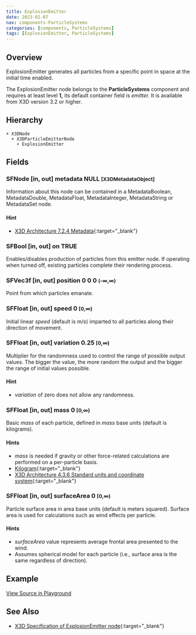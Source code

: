```yaml
---
title: ExplosionEmitter
date: 2023-01-07
nav: components-ParticleSystems
categories: [components, ParticleSystems]
tags: [ExplosionEmitter, ParticleSystems]
---
```

<style>
.post h3 {
  word-spacing: 0.2em;
}
</style>

## Overview

ExplosionEmitter generates all particles from a specific point in space at the initial time enabled.

The ExplosionEmitter node belongs to the **ParticleSystems** component and requires at least level **1,** its default container field is *emitter.* It is available from X3D version 3.2 or higher.

## Hierarchy

```
+ X3DNode
  + X3DParticleEmitterNode
    + ExplosionEmitter
```

## Fields

### SFNode [in, out] **metadata** NULL <small>[X3DMetadataObject]</small>

Information about this node can be contained in a MetadataBoolean, MetadataDouble, MetadataFloat, MetadataInteger, MetadataString or MetadataSet node.

#### Hint

- [X3D Architecture 7.2.4 Metadata](https://www.web3d.org/specifications/X3Dv4Draft/ISO-IEC19775-1v4-IS.proof//Part01/components/core.html#Metadata){:target="_blank"}

### SFBool [in, out] **on** TRUE

Enables/disables production of particles from this emitter node. If operating when turned off, existing particles complete their rendering process.

### SFVec3f [in, out] **position** 0 0 0 <small>(-∞,∞)</small>

Point from which particles emanate.

### SFFloat [in, out] **speed** 0 <small>[0,∞)</small>

Initial linear *speed* (default is m/s) imparted to all particles along their direction of movement.

### SFFloat [in, out] **variation** 0.25 <small>[0,∞)</small>

Multiplier for the randomness used to control the range of possible output values. The bigger the value, the more random the output and the bigger the range of initial values possible.

#### Hint

- *variation* of zero does not allow any randomness.

### SFFloat [in, out] **mass** 0 <small>[0,∞)</small>

Basic *mass* of each particle, defined in *mass* base units (default is kilograms).

#### Hints

- *mass* is needed if gravity or other force-related calculations are performed on a per-particle basis.
- [Kilogram](https://en.wikipedia.org/wiki/Kilogram){:target="_blank"}
- [X3D Architecture 4.3.6 Standard units and coordinate system](https://www.web3d.org/specifications/X3Dv4Draft/ISO-IEC19775-1v4-IS.proof//Part01/concepts.html#Standardunitscoordinates){:target="_blank"}

### SFFloat [in, out] **surfaceArea** 0 <small>[0,∞)</small>

Particle surface area in area base units (default is meters squared). Surface area is used for calculations such as wind effects per particle.

#### Hints

- *surfaceArea* value represents average frontal area presented to the wind.
- Assumes spherical model for each particle (i.e., surface area is the same regardless of direction).

## Example

<x3d-canvas src="https://create3000.github.io/media/examples/ParticleSystems/ExplosionEmitter/ExplosionEmitter.x3d" update="auto"></x3d-canvas>

[View Source in Playground](/x_ite/playground/?url=https://create3000.github.io/media/examples/ParticleSystems/ExplosionEmitter/ExplosionEmitter.x3d)

## See Also

- [X3D Specification of ExplosionEmitter node](https://www.web3d.org/documents/specifications/19775-1/V4.0/Part01/components/particleSystems.html#ExplosionEmitter){:target="_blank"}
